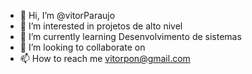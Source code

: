 - 👋 Hi, I’m @vitorParaujo
- 👀 I’m interested in  projetos de alto nivel 
- 🌱 I’m currently learning Desenvolvimento de sistemas 
- 💞️ I’m looking to collaborate on  
- 📫 How to reach me vitorpon@gmail.com

<!---
vitorParaujo/vitorParaujo is a ✨ special ✨ repository because its `README.md` (this file) appears on your GitHub profile.
You can click the Preview link to take a look at your changes.
--->
